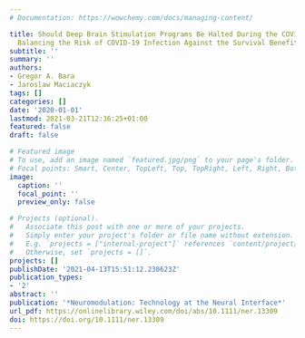 ```yaml
---
# Documentation: https://wowchemy.com/docs/managing-content/

title: Should Deep Brain Stimulation Programs Be Halted During the COVID-19 Pandemic?
  Balancing the Risk of COVID-19 Infection Against the Survival Benefits of DBS
subtitle: ''
summary: ''
authors:
- Gregor A. Bara
- Jaroslaw Maciaczyk
tags: []
categories: []
date: '2020-01-01'
lastmod: 2021-03-21T12:36:25+01:00
featured: false
draft: false

# Featured image
# To use, add an image named `featured.jpg/png` to your page's folder.
# Focal points: Smart, Center, TopLeft, Top, TopRight, Left, Right, BottomLeft, Bottom, BottomRight.
image:
  caption: ''
  focal_point: ''
  preview_only: false

# Projects (optional).
#   Associate this post with one or more of your projects.
#   Simply enter your project's folder or file name without extension.
#   E.g. `projects = ["internal-project"]` references `content/project/deep-learning/index.md`.
#   Otherwise, set `projects = []`.
projects: []
publishDate: '2021-04-13T15:51:12.230623Z'
publication_types:
- '2'
abstract: ''
publication: '*Neuromodulation: Technology at the Neural Interface*'
url_pdf: https://onlinelibrary.wiley.com/doi/abs/10.1111/ner.13309
doi: https://doi.org/10.1111/ner.13309
---
```

